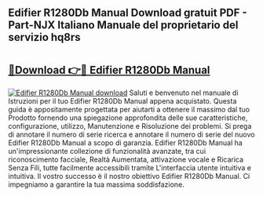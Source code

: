 ## Edifier R1280Db Manual Download gratuit PDF - Part-NJX Italiano Manuale del proprietario del servizio hq8rs

# <h2><a href="http://dffacl.blite.top/?on=Edifier+R1280Db+Manual">🔗Download 👉🔴 Edifier R1280Db Manual</a></h2>

[![Edifier R1280Db Manual download](https://i.imgur.com/lujVjoI.png)](http://dffacl.blite.top/?on=Edifier+R1280Db+Manual)
Saluti e benvenuto nel manuale di Istruzioni per il tuo Edifier R1280Db Manual appena acquistato. Questa guida è appositamente progettata per aiutarti a ottenere il massimo dal tuo Prodotto fornendo una spiegazione approfondita delle sue caratteristiche, configurazione, utilizzo, Manutenzione e Risoluzione dei problemi. Si prega di annotare il numero di serie ricerca e annotare il numero di serie del nuovo Edifier R1280Db Manual a scopo di garanzia. Edifier R1280Db Manual ha un'impressionante collezione di funzionalità avanzate, tra cui riconoscimento facciale, Realtà Aumentata, attivazione vocale e Ricarica Senza Fili, tutte facilmente accessibili tramite L'interfaccia utente intuitiva e intuitiva. Il vostro successo è il nostro obiettivo Edifier R1280Db Manual. Ci impegniamo a garantire la tua massima soddisfazione.
